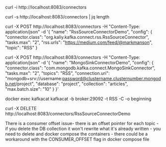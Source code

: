 curl -i http://localhost:8083/connectors

curl -s http://localhost:8083/connectors | jq length


curl -X POST http://localhost:8083/connectors      -H "Content-Type: application/json"      -d '{
           "name": "RssSourceConnectorDemo",
           "config": {
             "connector.class": "org.kaliy.kafka.connect.rss.RssSourceConnector",
             "tasks.max": "2",
             "rss.urls": "https://medium.com/feed/@markmanson",
             "topic": "RSS"
           }
           
curl -X POST http://localhost:8083/connectors   -H "Content-Type: application/json"   -d '{
        "name": "MongoSinkConnectorDemo",
        "config": {
          "connector.class": "com.mongodb.kafka.connect.MongoSinkConnector",
          "tasks.max": "2",
          "topics": "RSS",
          "connection.uri": "mongodb+srv://username:password@clustername.clusternumber.mongodb.net/project",
          "database": "project",
          "collection": "articles",
          "max.batch.size": "10"
        }
      }'
         

docker exec kafkacat kafkacat     -b broker:29092     -t RSS     -C -o beginning

curl -X DELETE http://localhost:8083/connectors/RssSourceConnectorDemo



There is a consumer offset issue- there is an offset pointer for each topic - if you delete the DB collection it won't rewrite what it's already written - you need to delete and docker compose the containers - there could be a workaround with the CONSUMER_OFFSET flag in docker compose file
